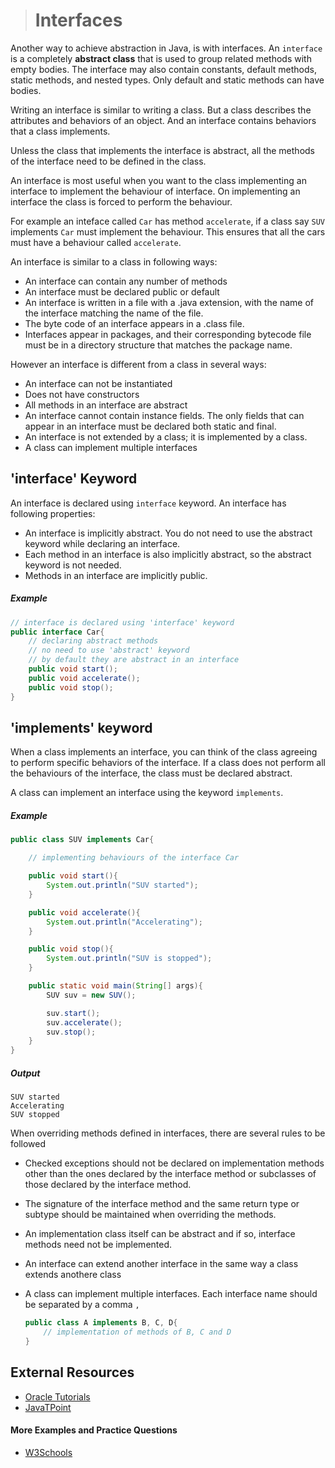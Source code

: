 ># Interfaces

Another way to achieve abstraction in Java, is with interfaces.
An `interface` is a completely **abstract class** that is used to group related methods with empty bodies. The interface may also contain constants, default methods, static methods, and nested types. Only default and static methods can have bodies.

Writing an interface is similar to writing a class. But a class describes the attributes and behaviors of an object. And an interface contains behaviors that a class implements.

Unless the class that implements the interface is abstract, all the methods of the interface need to be defined in the class.

An interface is most useful when you want to the class implementing an interface to implement the behaviour of interface. On implementing an interface the class is forced to perform the behaviour.

For example an inteface called `Car` has method `accelerate`, if a class say `SUV` implements `Car` must implement the behaviour. This ensures that all the cars must have a behaviour called `accelerate`.

An interface is similar to a class in following ways:
* An interface can contain any number of methods
* An interface must be declared public or default
* An interface is written in a file with a .java extension, with the name of the interface matching the name of the file.
* The byte code of an interface appears in a .class file.
* Interfaces appear in packages, and their corresponding bytecode file must be in a directory structure that matches the package name.

However an interface is different from a class in several ways:
* An interface can not be instantiated
* Does not have constructors
* All methods in an interface are abstract
* An interface cannot contain instance fields. The only fields that can appear in an interface must be declared both static and final.
* An interface is not extended by a class; it is implemented by a class.
* A class can implement multiple interfaces

## 'interface' Keyword

An interface is declared using `interface` keyword. An interface has following properties:
* An interface is implicitly abstract. You do not need to use the abstract keyword while declaring an interface.
* Each method in an interface is also implicitly abstract, so the abstract keyword is not needed.
* Methods in an interface are implicitly public.

##### Example
```java
// interface is declared using 'interface' keyword
public interface Car{
    // declaring abstract methods
    // no need to use 'abstract' keyword
    // by default they are abstract in an interface
    public void start();
    public void accelerate();
    public void stop();
}
```

## 'implements' keyword

When a class implements an interface, you can think of the class agreeing to perform specific behaviors of the interface. If a class does not perform all the behaviours of the interface, the class must be declared abstract.

A class can implement an interface using the keyword `implements`.

##### Example
```java
public class SUV implements Car{

    // implementing behaviours of the interface Car

    public void start(){
        System.out.println("SUV started");
    }

    public void accelerate(){
        System.out.println("Accelerating");
    }

    public void stop(){
        System.out.println("SUV is stopped");
    }

    public static void main(String[] args){
        SUV suv = new SUV();

        suv.start();
        suv.accelerate();
        suv.stop();
    }
}
```
##### Output

    SUV started
    Accelerating
    SUV stopped


When overriding methods defined in interfaces, there are several rules to be followed

* Checked exceptions should not be declared on implementation methods other than the ones declared by the interface method or subclasses of those declared by the interface method.
* The signature of the interface method and the same return type or subtype should be maintained when overriding the methods.
* An implementation class itself can be abstract and if so, interface methods need not be implemented.
* An interface can extend another interface in the same way a class extends anothere class
* A class can implement multiple interfaces. Each interface name should be separated by a comma `,`

    ```java    
    public class A implements B, C, D{
        // implementation of methods of B, C and D
    }
    ```

## External Resources

* [Oracle Tutorials](https://docs.oracle.com/javase/tutorial/java/IandI/createinterface.html)
* [JavaTPoint](https://www.javatpoint.com/interface-in-java)

#### More Examples and Practice Questions

* [W3Schools](https://www.w3schools.com/java/java_interface.asp)